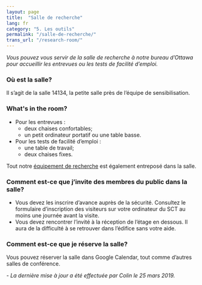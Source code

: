 ```yaml
---
layout: page
title:  "Salle de recherche"
lang: fr
category: "5. Les outils"
permalink: "/salle-de-recherche/"
trans_url: "/research-room/"
---
```


*Vous pouvez vous servir de la salle de recherche à notre bureau d’Ottawa pour accueillir les entrevues ou les tests de facilité d’emploi.*

### Où est la salle?
Il s’agit de la salle 14134, la petite salle près de l’équipe de sensibilisation.

### What's in the room?
- Pour les entrevues :
  - deux chaises confortables;
  - un petit ordinateur portatif ou une table basse.
- Pour les tests de facilité d’emploi :
  - une table de travail;
  - deux chaises fixes.

Tout notre [équipement de recherche]({{site.baseurl}}/equipment-de-recherche) est également entreposé dans la salle.

### Comment est-ce que j’invite des membres du public dans la salle?
- Vous devez les inscrire d’avance auprès de la sécurité. Consultez le formulaire d’inscription des visiteurs sur votre ordinateur du SCT au moins une journée avant la visite.
- Vous devez rencontrer l’invité à la réception de l’étage en dessous. Il aura de la difficulté à se retrouver dans l’édifice sans votre aide.

### Comment est-ce que je réserve la salle?
Vous pouvez réserver la salle dans Google Calendar, tout comme d’autres salles de conférence.


_- La dernière mise à jour a été effectuée par Colin le 25 mars 2019._
